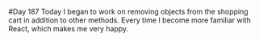 #Day 187
Today I began to work on removing objects from the shopping cart in addition to other methods.
Every time I become more familiar with React, which makes me very happy.